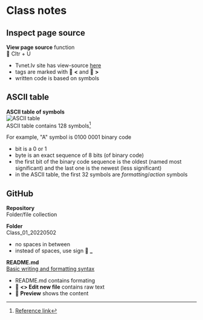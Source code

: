 # Class notes

## Inspect page source

**View page source** function  
:pushpin: Cltr + U  
- Tvnet.lv site has view-source [here](https://view-source:https://www.tvnet.lv/)  
- tags are marked with :pushpin: **<** and :pushpin: **>** 
- written code is based on symbols 

## ASCII table

**ASCII table of symbols**  
![ASCII table](http://www.ecowin.org/aulas/resources/tables/asciitable.jpg)   
ASCII table contains 128 symbols[^reference]  
[^reference]: [Reference link](https://www.ecowin.org/ascii.htm)   

For example, "A" symbol is 0100 0001 binary code
- bit is a 0 or 1 
- byte is an exact sequence of 8 bits (of binary code)
- the first bit of the binary code sequence is the oldest (named most significant) and the last one is the newest (less significant)  
- in the ASCII table, the first 32 symbols are *formatting*/*action* symbols

## GitHub

**Repository**  
Folder/file collection  

**Folder**  
Class_01_20220502
- no spaces in between
- instead of spaces, use sign :pushpin: **_**

**README.md**  
[Basic writing and formatting syntax](https://docs.github.com/en/get-started/writing-on-github/getting-started-with-writing-and-formatting-on-github/basic-writing-and-formatting-syntax)  
- README.md contains formating
- :pushpin: **<> Edit new file** contains raw text
- :pushpin: **Preview** shows the content  
